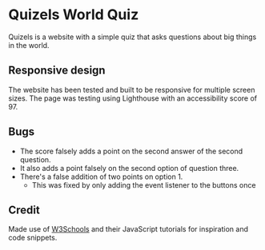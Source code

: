 # Quizels World Quiz
Quizels is a website with a simple quiz that asks questions about big things in the world.
## Responsive design
The website has been tested and built to be responsive for multiple screen sizes. The page was testing using Lighthouse with an accessibility score of 97.
## Bugs
- The score falsely adds a point on the second answer of the second question.
- It also adds a point falsely on the second option of question three.
- There's a false addition of two points on option 1.
    * This was fixed by only adding the event listener to the buttons once

## Credit
Made use of [W3Schools](https://www.w3schools.com/js/) and their JavaScript tutorials for inspiration and code snippets.